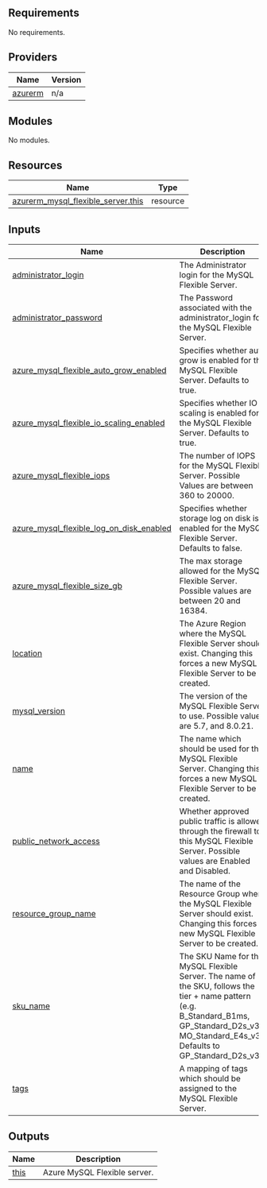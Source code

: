 <!-- BEGIN_TF_DOCS -->
## Requirements

No requirements.

## Providers

| Name | Version |
|------|---------|
| <a name="provider_azurerm"></a> [azurerm](#provider\_azurerm) | n/a |

## Modules

No modules.

## Resources

| Name | Type |
|------|------|
| [azurerm_mysql_flexible_server.this](https://registry.terraform.io/providers/hashicorp/azurerm/latest/docs/resources/mysql_flexible_server) | resource |

## Inputs

| Name | Description | Type | Default | Required |
|------|-------------|------|---------|:--------:|
| <a name="input_administrator_login"></a> [administrator\_login](#input\_administrator\_login) | The Administrator login for the MySQL Flexible Server. | `string` | n/a | yes |
| <a name="input_administrator_password"></a> [administrator\_password](#input\_administrator\_password) | The Password associated with the administrator\_login for the MySQL Flexible Server. | `string` | n/a | yes |
| <a name="input_azure_mysql_flexible_auto_grow_enabled"></a> [azure\_mysql\_flexible\_auto\_grow\_enabled](#input\_azure\_mysql\_flexible\_auto\_grow\_enabled) | Specifies whether auto grow is enabled for the MySQL Flexible Server. Defaults to true. | `bool` | `true` | no |
| <a name="input_azure_mysql_flexible_io_scaling_enabled"></a> [azure\_mysql\_flexible\_io\_scaling\_enabled](#input\_azure\_mysql\_flexible\_io\_scaling\_enabled) | Specifies whether IO scaling is enabled for the MySQL Flexible Server. Defaults to true. | `bool` | `true` | no |
| <a name="input_azure_mysql_flexible_iops"></a> [azure\_mysql\_flexible\_iops](#input\_azure\_mysql\_flexible\_iops) | The number of IOPS for the MySQL Flexible Server. Possible Values are between 360 to 20000. | `number` | n/a | yes |
| <a name="input_azure_mysql_flexible_log_on_disk_enabled"></a> [azure\_mysql\_flexible\_log\_on\_disk\_enabled](#input\_azure\_mysql\_flexible\_log\_on\_disk\_enabled) | Specifies whether storage log on disk is enabled for the MySQL Flexible Server. Defaults to false. | `bool` | `false` | no |
| <a name="input_azure_mysql_flexible_size_gb"></a> [azure\_mysql\_flexible\_size\_gb](#input\_azure\_mysql\_flexible\_size\_gb) | The max storage allowed for the MySQL Flexible Server. Possible values are between 20 and 16384. | `number` | n/a | yes |
| <a name="input_location"></a> [location](#input\_location) | The Azure Region where the MySQL Flexible Server should exist. Changing this forces a new MySQL Flexible Server to be created. | `string` | n/a | yes |
| <a name="input_mysql_version"></a> [mysql\_version](#input\_mysql\_version) | The version of the MySQL Flexible Server to use. Possible values are 5.7, and 8.0.21. | `string` | `null` | no |
| <a name="input_name"></a> [name](#input\_name) | The name which should be used for this MySQL Flexible Server. Changing this forces a new MySQL Flexible Server to be created. | `string` | n/a | yes |
| <a name="input_public_network_access"></a> [public\_network\_access](#input\_public\_network\_access) | Whether approved public traffic is allowed through the firewall to this MySQL Flexible Server. Possible values are Enabled and Disabled. | `string` | n/a | yes |
| <a name="input_resource_group_name"></a> [resource\_group\_name](#input\_resource\_group\_name) | The name of the Resource Group where the MySQL Flexible Server should exist. Changing this forces a new MySQL Flexible Server to be created. | `string` | n/a | yes |
| <a name="input_sku_name"></a> [sku\_name](#input\_sku\_name) | The SKU Name for the MySQL Flexible Server. The name of the SKU, follows the tier + name pattern (e.g. B\_Standard\_B1ms, GP\_Standard\_D2s\_v3, MO\_Standard\_E4s\_v3). Defaults to GP\_Standard\_D2s\_v3. | `string` | `"GP_Standard_D2s_v3"` | no |
| <a name="input_tags"></a> [tags](#input\_tags) | A mapping of tags which should be assigned to the MySQL Flexible Server. | `map(string)` | `{}` | no |

## Outputs

| Name | Description |
|------|-------------|
| <a name="output_this"></a> [this](#output\_this) | Azure MySQL Flexible server. |
<!-- END_TF_DOCS -->
